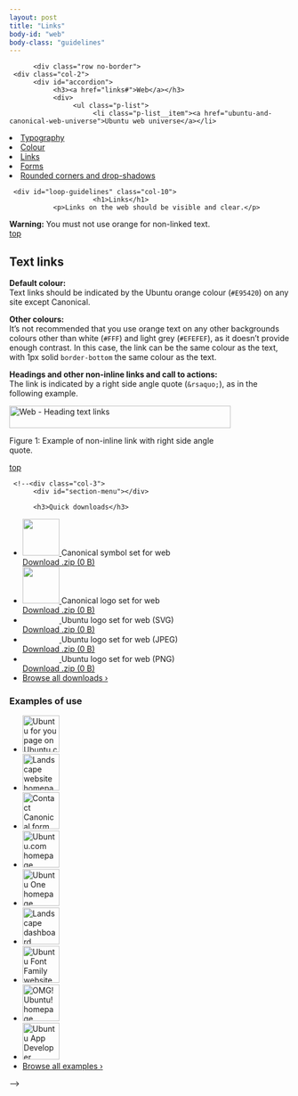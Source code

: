 ```yaml
---
layout: post
title: "Links"
body-id: "web"
body-class: "guidelines"
---
```



          <div class="row no-border">
     <div class="col-2">
          <div id="accordion">
               <h3><a href="links#">Web</a></h3>
               <div>
                    <ul class="p-list">
                         <li class="p-list__item"><a href="ubuntu-and-canonical-web-universe">Ubuntu web universe</a></li>
<li class="p-list__item"><a href="http://design.ubuntu.com/web/typography">Typography</a></li>
<li class="p-list__item"><a href="colour">Colour</a></li>
<li class="current_page_item"><a href="links">Links</a></li>
<li class="p-list__item"><a href="forms">Forms</a></li>
<li class="p-list__item"><a href="rounded-corners-and-drop-shadows">Rounded corners and drop-shadows</a></li>
                    </ul>
               </div>
          </div>
     </div>

     <div id="loop-guidelines" class="col-10">
                         <h1>Links</h1>
               <p>Links on the web should be visible and clear.</p>
<div class="box">
<strong>Warning:</strong> You must not use orange for non-linked text.
</div>
<div class="wp-link-top clearfix"><a href="links#">top</a></div>
<h2>Text links</h2>
<p><strong>Default colour:</strong><br />
Text links should be indicated by the Ubuntu orange colour (<code>#E95420</code>) on any site except Canonical.</p>
<p><strong>Other colours:</strong><br />
It&#8217;s not recommended that you use orange text on any other backgrounds colours other than white (<code>#FFF</code>) and light grey (<code>#EFEFEF</code>), as it doesn&#8217;t provide enough contrast. In this case, the link can be the same colour as the text, with 1px solid <code>border-bottom</code> the same colour as the text.</p>
<p><strong>Headings and other non-inline links and call to actions:</strong><br />
The link is indicated by a right side angle quote (<code>&amp;rsaquo;</code>), as in the following example.</p>
<div id="attachment_1043" style="width: 408px" class="wp-caption alignnone"><img src="{{ site.assets_path }}07e63784-web-links-text-links.png" alt="Web - Heading text links" title="Web - Heading text links" width="398" height="40" class="size-full3" srcset="{{ site.assets_path }}07e63784-web-links-text-links.png 398w, {{ site.assets_path }}29b0ba62-web-links-text-links-300x30.png 300w" sizes="(max-width: 398px) 100vw, 398px" /><p class="wp-caption-text">Figure 1: Example of non-inline link with right side angle quote.</p></div>
<div class="wp-link-top clearfix"><a href="links#">top</a></div>
               </div>

     <!--<div class="col-3">
          <div id="section-menu"></div>

          <h3>Quick downloads</h3>
<ul class="loop-results-panel panel-downloads clearfix">
     <li class="clearfix">
          <a href="{{ site.assets_path }}d8a99c78-canonical-symbol-set-web.zip">
                                   <img width="66" height="66" src="{{ site.assets_path }}40b8122a-logo-canonical_symbol-aubergine-hex-140x140.png" class="attachment-66x66 size-66x66 wp-post-image" alt="" title="" srcset="{{ site.assets_path }}40b8122a-logo-canonical_symbol-aubergine-hex-140x140.png 140w, {{ site.assets_path }}e48606fb-logo-canonical_symbol-aubergine-hex.png 285w" sizes="(max-width: 66px) 100vw, 66px" />                         </a>
          Canonical symbol set for web<br/>
          <a href="{{ site.assets_path }}d8a99c78-canonical-symbol-set-web.zip">
               Download .zip (0 B)          </a>
     </li>
     <li class="clearfix">
          <a href="{{ site.assets_path }}97572090-canonical-logo-set-web.zip">
                                   <img width="66" height="66" src="{{ site.assets_path }}3bcb5240-canonical-brandmark-thumb.png" class="attachment-66x66 size-66x66 wp-post-image" alt="" title="" />                         </a>
          Canonical logo set for web<br/>
          <a href="{{ site.assets_path }}97572090-canonical-logo-set-web.zip">
               Download .zip (0 B)          </a>
     </li>
     <li class="clearfix">
          <a href="{{ site.assets_path }}dadd6478-ubuntu-logo-set-svg-web.zip">
                                   <img width="66" height="15" src="{{ site.assets_path }}048f7fde-ubuntu_black-orange_hex.jpg" class="attachment-66x66 size-66x66 wp-post-image" alt="" title="" />                         </a>
          Ubuntu logo set for web (SVG)<br/>
          <a href="{{ site.assets_path }}dadd6478-ubuntu-logo-set-svg-web.zip">
               Download .zip (0 B)          </a>
     </li>
     <li class="clearfix">
          <a href="{{ site.assets_path }}37139f5f-ubuntu-logo-set-jpeg-web.zip">
                                   <img width="66" height="15" src="{{ site.assets_path }}048f7fde-ubuntu_black-orange_hex.jpg" class="attachment-66x66 size-66x66 wp-post-image" alt="" title="" />                         </a>
          Ubuntu logo set for web (JPEG)<br/>
          <a href="{{ site.assets_path }}37139f5f-ubuntu-logo-set-jpeg-web.zip">
               Download .zip (0 B)          </a>
     </li>
     <li class="clearfix">
          <a href="{{ site.assets_path }}e34596a3-ubuntu-logo-set-png-web.zip">
                                   <img width="66" height="15" src="{{ site.assets_path }}048f7fde-ubuntu_black-orange_hex.jpg" class="attachment-66x66 size-66x66 wp-post-image" alt="" title="" />                         </a>
          Ubuntu logo set for web (PNG)<br/>
          <a href="{{ site.assets_path }}e34596a3-ubuntu-logo-set-png-web.zip">
               Download .zip (0 B)          </a>
     </li>
     <li class="last"><a href="/downloads">Browse all downloads &rsaquo;</a></li>
</ul>
          <h3>Examples of use</h3>
<ul class="loop-results-panel panel-examples clearfix">
     <li class="p-list__item">
          <a class="pretty-photo" href="{{ site.assets_path }}152a19e1-ubuntu-web-ubuntu-for-you.png">
               <img src="{{ site.assets_path }}b67fb5f7-ubuntu-web-ubuntu-for-you-140x140.png" width="66" height="66" title="Ubuntu for you page on Ubuntu.com" alt="Ubuntu for you page on Ubuntu.com" />
          </a>
     </li>
     <li class="p-list__item">
          <a class="pretty-photo" href="{{ site.assets_path }}2571b5ee-landscape-homepage2.png">
               <img src="{{ site.assets_path }}f23d1298-landscape-homepage2-140x140.png" width="66" height="66" title="Landscape website homepage" alt="Landscape website homepage" />
          </a>
     </li>
     <li class="row-end">
          <a class="pretty-photo" href="{{ site.assets_path }}4806a317-ubuntu-web-form-contact-canonical.png">
               <img src="{{ site.assets_path }}4da8641d-ubuntu-web-form-contact-canonical-140x140.png" width="66" height="66" title="Contact Canonical form on Ubuntu.com" alt="Contact Canonical form on Ubuntu.com" />
          </a>
     </li>
     <li class="p-list__item">
          <a class="pretty-photo" href="{{ site.assets_path }}cdbac36f-ubuntu-web-homepage.png">
               <img src="{{ site.assets_path }}9ea48b2b-ubuntu-web-homepage-140x140.png" width="66" height="66" title="Ubuntu.com homepage" alt="Ubuntu.com homepage" />
          </a>
     </li>
     <li class="p-list__item">
          <a class="pretty-photo" href="{{ site.assets_path }}93514a11-ubuntu-one-homepage.png">
               <img src="{{ site.assets_path }}ed7d2d69-ubuntu-one-homepage-140x140.png" width="66" height="66" title="Ubuntu One homepage" alt="Ubuntu One homepage" />
          </a>
     </li>
     <li class="row-end">
          <a class="pretty-photo" href="{{ site.assets_path }}8c24b2c4-landscape-dashboard-logged-in.png">
               <img src="{{ site.assets_path }}b1dc7567-landscape-dashboard-logged-in-140x140.png" width="66" height="66" title="Landscape dashboard" alt="Landscape dashboard" />
          </a>
     </li>
     <li class="p-list__item">
          <a class="pretty-photo" href="{{ site.assets_path }}ce7c79b5-font-ubuntu-com-homepage.png">
               <img src="{{ site.assets_path }}c8c93892-font-ubuntu-com-homepage-140x140.png" width="66" height="66" title="Ubuntu Font Family website" alt="Ubuntu Font Family website" />
          </a>
     </li>
     <li class="p-list__item">
          <a class="pretty-photo" href="{{ site.assets_path }}296936bc-omgubuntu-homepage.png">
               <img src="{{ site.assets_path }}5efc7079-omgubuntu-homepage-140x140.png" width="66" height="66" title="OMG! Ubuntu! homepage" alt="OMG! Ubuntu! homepage" />
          </a>
     </li>
     <li class="row-end">
          <a class="pretty-photo" href="{{ site.assets_path }}33748e6c-developer-ubuntu-com-homepage.png">
               <img src="{{ site.assets_path }}0ab7b4ec-developer-ubuntu-com-homepage-140x140.png" width="66" height="66" title="Ubuntu App Developer homepage" alt="Ubuntu App Developer homepage" />
          </a>
     </li>
     <li class="last"><a href="/examples">Browse all examples &rsaquo;</a></li>
</ul>
     </div>-->
</div>



